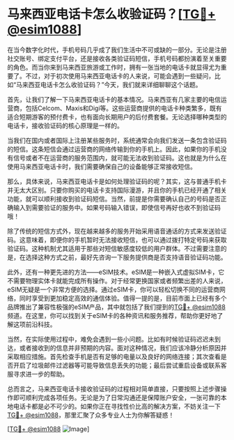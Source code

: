 # 马来西亚电话卡怎么收验证码？[[TG💪+ @esim1088](https://t.me/s/esim1088)]

在当今数字化时代，手机号码几乎成了我们生活中不可或缺的一部分。无论是注册社交账号、绑定支付平台，还是接收各类验证码短信，手机号码都扮演着至关重要的角色。而当你来到马来西亚旅游或工作时，拥有一张当地的电话卡就显得尤为重要了。不过，对于初次使用马来西亚电话卡的人来说，可能会遇到一些疑问，比如“马来西亚电话卡怎么收验证码？”今天，我们就来详细聊聊这个话题。

首先，让我们了解一下马来西亚电话卡的基本情况。马来西亚有几家主要的电信运营商，包括Celcom、Maxis和Digi等。这些运营商提供的电话卡种类繁多，既有适合短期游客的预付费卡，也有面向长期用户的后付费套餐。无论选择哪种类型的电话卡，接收验证码的核心原理是一样的。

当我们在国内或者国际上注册某些服务时，系统通常会向我们发送一条包含验证码的短信。这条短信会通过运营商的网络传输到你的手机上。因此，如果你的手机没有信号或者不在运营商的服务范围内，就可能无法收到验证码。这也就是为什么在使用马来西亚电话卡时，我们需要确保自己的设备能够正常接收短信。

那么，具体来说，马来西亚电话卡是如何处理验证码的呢？其实，这与普通手机卡并无太大区别。只要你购买的电话卡支持国际漫游，并且你的手机已经开通了相关功能，就可以顺利接收到验证码短信。当然，前提是你需要确认自己的号码是否正确输入到需要验证的服务中。如果号码输入错误，即使信号再好也收不到验证码哦！

除了传统的短信方式外，现在越来越多的服务开始采用语音通话的方式来发送验证码。这意味着，即便你的手机暂时无法接收短信，也可以通过拨打特定号码来获取验证码。这种机制尤其适用于那些对短信敏感度较低的用户群体。不过需要注意的是，在选择这种方式之前，最好先咨询一下服务提供商是否支持语音验证码功能。

此外，还有一种更先进的方法——eSIM技术。eSIM是一种嵌入式虚拟SIM卡，它不需要物理实体卡就能完成所有操作。对于经常更换国家或者频繁出差的人来说，eSIM无疑是一个非常方便的选择。通过eSIM卡，你可以轻松切换不同的运营商网络，同时享受到更加稳定高效的通信体验。值得一提的是，目前市面上已经有多个品牌推出了兼容性极强的eSIM产品，其中就包括了我们提到的[TG💪+ @esim1088](https://t.me/s/esim1088)频道。在这里，你可以找到关于eSIM卡的各种资讯和服务推荐，帮助你更好地了解这项前沿科技。

当然，在实际使用过程中，难免会遇到一些小问题。比如有时候验证码迟迟未到达，或者接收到的信息并非预期的内容。面对这种情况，我们应该冷静分析原因并采取相应措施。首先检查手机是否有足够的电量以及良好的网络连接；其次查看是否开启了垃圾邮件过滤器等可能导致信息丢失的功能；最后尝试重启设备或联系客服寻求进一步的帮助。

总而言之，马来西亚电话卡接收验证码的过程相对简单直接，只要按照上述步骤操作即可顺利完成各项任务。无论是为了日常沟通还是保障账户安全，一张可靠的本地电话卡都是必不可少的。如果你正在寻找性价比高的解决方案，不妨关注一下[TG💪+ @esim1088](https://t.me/s/esim1088)，那里汇聚了众多专业人士为你解答疑惑！

[[TG💪+ @esim1088](https://t.me/s/esim1088) ![Image](https://i.postimg.cc/4NQfJmqS/Snipaste-2025-05-13-00-14-12.png)]